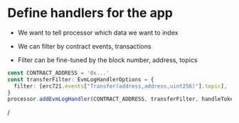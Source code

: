 # Define handlers for the app


- We want to tell processor which data we want to index

- We can filter by contract events, transactions

- Filter can be fine-tuned by the block number, address, topics

```ts
const CONTRACT_ADDRESS = '0x...'
const transferFilter: EvmLogHandlerOptions = {
  filter: [erc721.events["Transfer(address,address,uint256)"].topic],
}
processor.addEvmLogHandler(CONTRACT_ADDRESS, transferFilter, handleTokenTransfer);
```


<div class="absolute right-5px bottom-5px">
<SlideCurrentNo /> / <SlidesTotal />
</div>